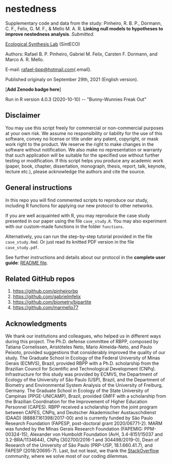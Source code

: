 # nestedness

Supplementary code and data from the study: Pinheiro, R. B. P., Dormann, C. F., Felix, G. M. F., & Mello M. A. R. **Linking null models to hypotheses to improve nestedness analysis**. *Submitted*.

[Ecological Synthesis Lab](https://marcomellolab.wordpress.com) (SintECO)

Authors: Rafael B. P. Pinheiro, Gabriel M. Felix, Carsten F. Dormann, and Marco A. R. Mello.

E-mail: [rafael-bpp\@hotmail.com](mailto:rafael-bpp@hotmail.com){.email}.

Published originaly on September 29th, 2021 (English version).

[**Add Zenodo badge here**]

Run in R version 4.0.3 (2020-10-10) -- "Bunny-Wunnies Freak Out"

## Disclaimer

You may use this script freely for commercial or non-commercial purposes at your own risk. We assume no responsibility or liability for the use of this software, convey no license or title under any patent, copyright, or mask work right to the product. We reserve the right to make changes in the software without notification. We also make no representation or warranty that such application will be suitable for the specified use without further testing or modification. If this script helps you produce any academic work (paper, book, chapter, dissertation, monograph, thesis, report, talk, keynote, lecture etc.), please acknowledge the authors and cite the source.

## General instructions

In this repo you will find commented scripts to reproduce our study, including R functions for applying our new protocol to other networks.

If you are well acquainted with R, you may reproduce the case study presented in our paper using the file `case_study.R`. You may also experiment with our custom-made functions in the folder `functions`.

Alternatively, you can run the step-by-step tutorial provided in the file `case_study.Rmd`. Or just read its knitted PDF version in the file `case_study.pdf`.

See further instructions and details about our protocol in the **complete user guide**: [README file](https://github.com/pinheirorbp/nestedness/blob/master/readme.pdf).

## Related GitHub repos

1.  <https://github.com/pinheirorbp>
2.  <https://github.com/gabrielmfelix>
3.  <https://github.com/biometry/bipartite>
4.  <https://github.com/marmello77>

## Acknowledgments

We thank our institutions and colleagues, who helped us in different ways during this project. The Ph.D. defense committee of RBPP, composed by Tatiana Cornelissen, Aristóteles Neto, Mario Almeida-Neto, and Paulo Peixoto, provided suggestions that considerably improved the quality of our study. The Graduate School in Ecology of the Federal University of Minas Gerais (ECMVS), Brazil, provided RBPP with a Ph.D. scholarship from the Brazilian Council for Scientific and Technological Development (CNPq). Infrastructure for this study was provided by ECMVS, the Department of Ecology of the University of São Paulo (USP), Brazil, and the Department of Biometry and Environmental System Analysis of the University of Freiburg, Germany. The Graduate School in Ecology of the State University of Campinas (PPGE-UNICAMP), Brazil, provided GMFF with a scholarship from the Brazilian Coordination for the Improvement of Higher Education Personnel (CAPES). RBPP received a scholarship from the joint program between CAPES, CNPq, and Deutscher Akademischer Austauschdienst (DAAD) (88887.161398/2017-00) and is currently funded by São Paulo Research Foundation (FAPESP, post-doctoral grant 2020/06771-2). MARM was funded by the Minas Gerais Research Foundation (FAPEMIG: PPM-00324-15), Alexander von Humboldt Foundation (AvH, 3.4-8151/15037 and 3.2-BRA/1134644), CNPq (302700/2016-1 and 304498/2019-0), Dean of Research of the University of São Paulo (PRP-USP, 18.1.660.41.7), and FAPESP (2018/20695-7). Last, but not least, we thank the [StackOverflow](https://stackoverflow.com) community, where we solve most of our coding dilemmas.
